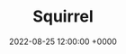 ---
layout: post
title: "Squirrel"
img: squirrel/Squirrel_v4_Panel_1.png
date: 2022-08-25 12:00:00 +0000
description: Description
tag: [Comic]
comic:
    - squirrel/Squirrel_v4_Panel_1.png
    - squirrel/Squirrel_v4_Panel_2.png
    - squirrel/Squirrel_v4_Panel_3.png
    - squirrel/Squirrel_v4_Panel_4.png
    - squirrel/Squirrel_v4_Panel_5.png
    - squirrel/Squirrel_v4_Panel_6.png
---